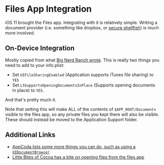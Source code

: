 # Files App Integration

iOS 11 brought the Files app. Integrating with it is relatively simple. Writing a document provider (i.e. something like dropbox, or [secure shellfish](https://secureshellfish.app)) is much more involved.

## On-Device Integration

Mostly copied from what [Big Nerd Ranch wrote](https://www.bignerdranch.com/blog/working-with-the-files-app-in-ios-11/). This is really two things you need to add to your info.plist:

- Set `UIFileSharingEnabled` (Application supports iTunes file sharing) to `YES`
- Set `LSSupportsOpeningDocumentsInPlace` (Supports opening documents in place) to `YES`.

And that's pretty much it.

Note that setting this will make ALL of the contents of `$APP_ROOT/Documents` visible to the files app, so any private files you kept there will also be visible. These should instead be moved to the Application Support folder.

## Additional Links

- [AppCoda lists some more things you can do, such as using a `UIDocumentBrowser`](https://www.appcoda.com/files-app-integration/)
- [Little Bites of Cocoa has a bite on opening files from the files app](https://littlebitesofcocoa.com/321-opening-files-from-the-files-app)
